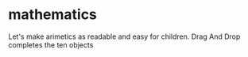# mathematics
Let's make arimetics as readable and easy for children. Drag And Drop completes the ten objects

